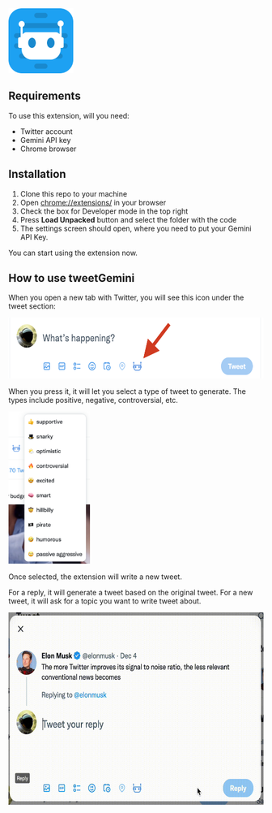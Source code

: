 <img src="./docs/logo.png" height="128" />

## Requirements
To use this extension, will you need:
* Twitter account
* Gemini API key
* Chrome browser

## Installation
1. Clone this repo to your machine
2. Open [chrome://extensions/](chrome://extensions/) in your browser
3. Check the box for Developer mode in the top right
4. Press __Load Unpacked__ button and select the folder with the code
5. The settings screen should open, where you need to put your Gemini API Key.

You can start using the extension now.


## How to use tweetGemini
When you open a new tab with Twitter, you will see this icon under the tweet section:

<img src="./docs/screenshot.png" height="120">

When you press it, it will let you select a type of tweet to generate. The types include positive, negative, controversial, etc. 

<img src="./docs/options.png" height="300">

Once selected, the extension will write a new tweet.

For a reply, it will generate a tweet based on the original tweet. For a new tweet, it will ask for a topic you want to write tweet about.

<img src="./docs/reply.gif" height="379" width="609">

